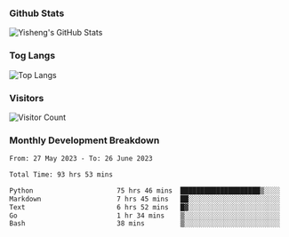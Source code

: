 ### Github Stats
![Yisheng's GitHub Stats](https://github-readme-stats-9qabuvhk1-gongyisheng.vercel.app/api?username=gongyisheng&count_private=true&show_icons=true)
### Tog Langs
![Top Langs](https://github-readme-stats-9qabuvhk1-gongyisheng.vercel.app/api/top-langs/?username=gongyisheng&layout=compact)
### Visitors
![Visitor Count](https://profile-counter.glitch.me/gongyisheng/count.svg)
### Monthly Development Breakdown
<!--START_SECTION:waka-->

```txt
From: 27 May 2023 - To: 26 June 2023

Total Time: 93 hrs 53 mins

Python                     75 hrs 46 mins  ████████████████████▒░░░░   80.71 %
Markdown                   7 hrs 45 mins   ██░░░░░░░░░░░░░░░░░░░░░░░   08.26 %
Text                       6 hrs 52 mins   █▓░░░░░░░░░░░░░░░░░░░░░░░   07.32 %
Go                         1 hr 34 mins    ▒░░░░░░░░░░░░░░░░░░░░░░░░   01.67 %
Bash                       38 mins         ▒░░░░░░░░░░░░░░░░░░░░░░░░   00.68 %
```

<!--END_SECTION:waka-->
